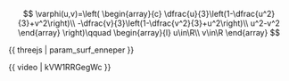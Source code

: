 $$
\varphi(u,v)=\left(
\begin{array}{c}
\dfrac{u}{3}\left(1-\dfrac{u^2}{3}+v^2\right)\\
-\dfrac{v}{3}\left(1-\dfrac{v^2}{3}+u^2\right)\\
u^2-v^2
\end{array}
\right)\qquad
\begin{array}{l}
u\in\R\\
v\in\R
\end{array}
$$

{{ threejs | param_surf_enneper }}

{{ video | kVW1RRGegWc }}